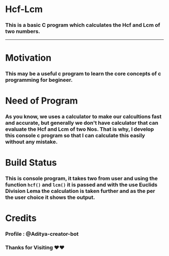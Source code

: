 # Hcf-Lcm

### This is a basic C program which calculates the Hcf and Lcm of two numbers.

---

# Motivation

### This may be a useful c program to learn the core concepts of c programming for begineer.

# Need of Program

### As you know, we uses a calculator to make our calcultions fast and accurate, but generally we don't have calculator that can evaluate the Hcf and Lcm of two Nos. That is why, I develop this console c program so that I can calculate this easily without any mistake.

# Build Status

### This is console program, it takes two from user and using the function `hcf()` and `lcm()` it is passed and with the use **Euclids Division Lema** the calculation is taken further and as the per the user choice it shows the output.

# Credits

### Profile : @Aditya-creator-bot
### **Thanks for Visiting ♥♥**
